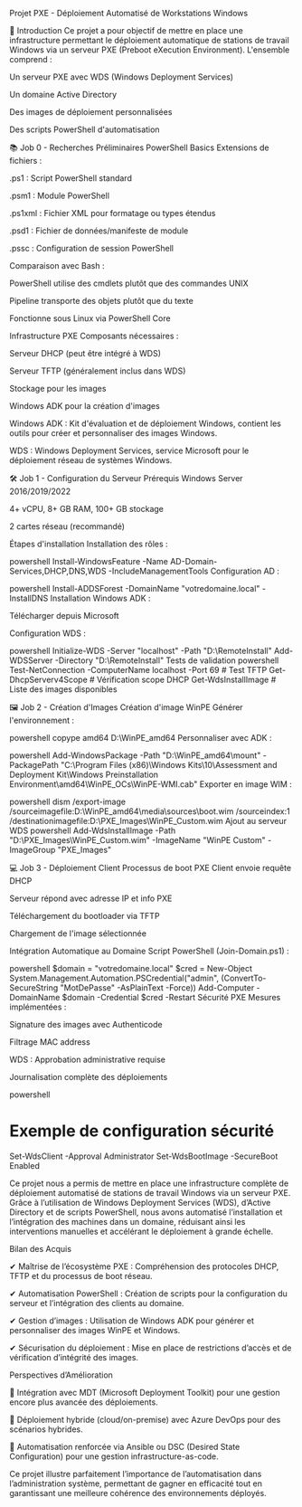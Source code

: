 Projet PXE - Déploiement Automatisé de Workstations Windows

📌 Introduction
Ce projet a pour objectif de mettre en place une infrastructure permettant le déploiement automatique de stations de travail Windows via un serveur PXE (Preboot eXecution Environment). L'ensemble comprend :

Un serveur PXE avec WDS (Windows Deployment Services)

Un domaine Active Directory

Des images de déploiement personnalisées

Des scripts PowerShell d'automatisation

📚 Job 0 - Recherches Préliminaires
PowerShell Basics
Extensions de fichiers :

.ps1 : Script PowerShell standard

.psm1 : Module PowerShell

.ps1xml : Fichier XML pour formatage ou types étendus

.psd1 : Fichier de données/manifeste de module

.pssc : Configuration de session PowerShell

Comparaison avec Bash :

PowerShell utilise des cmdlets plutôt que des commandes UNIX

Pipeline transporte des objets plutôt que du texte

Fonctionne sous Linux via PowerShell Core

Infrastructure PXE
Composants nécessaires :

Serveur DHCP (peut être intégré à WDS)

Serveur TFTP (généralement inclus dans WDS)

Stockage pour les images

Windows ADK pour la création d'images

Windows ADK : Kit d'évaluation et de déploiement Windows, contient les outils pour créer et personnaliser des images Windows.

WDS : Windows Deployment Services, service Microsoft pour le déploiement réseau de systèmes Windows.

🛠️ Job 1 - Configuration du Serveur
Prérequis
Windows Server 2016/2019/2022

4+ vCPU, 8+ GB RAM, 100+ GB stockage

2 cartes réseau (recommandé)

Étapes d'installation
Installation des rôles :

powershell
Install-WindowsFeature -Name AD-Domain-Services,DHCP,DNS,WDS -IncludeManagementTools
Configuration AD :

powershell
Install-ADDSForest -DomainName "votredomaine.local" -InstallDNS
Installation Windows ADK :

Télécharger depuis Microsoft

Configuration WDS :

powershell
Initialize-WDS -Server "localhost" -Path "D:\RemoteInstall"
Add-WDSServer -Directory "D:\RemoteInstall"
Tests de validation
powershell
Test-NetConnection -ComputerName localhost -Port 69  # Test TFTP
Get-DhcpServerv4Scope  # Vérification scope DHCP
Get-WdsInstallImage   # Liste des images disponibles

🖼️ Job 2 - Création d'Images
Création d'image WinPE
Générer l'environnement :

powershell
copype amd64 D:\WinPE_amd64
Personnaliser avec ADK :

powershell
Add-WindowsPackage -Path "D:\WinPE_amd64\mount" -PackagePath "C:\Program Files (x86)\Windows Kits\10\Assessment and Deployment Kit\Windows Preinstallation Environment\amd64\WinPE_OCs\WinPE-WMI.cab"
Exporter en image WIM :

powershell
dism /export-image /sourceimagefile:D:\WinPE_amd64\media\sources\boot.wim /sourceindex:1 /destinationimagefile:D:\PXE_Images\WinPE_Custom.wim
Ajout au serveur WDS
powershell
Add-WdsInstallImage -Path "D:\PXE_Images\WinPE_Custom.wim" -ImageName "WinPE Custom" -ImageGroup "PXE_Images"

💻 Job 3 - Déploiement Client
Processus de boot PXE
Client envoie requête DHCP

Serveur répond avec adresse IP et info PXE

Téléchargement du bootloader via TFTP

Chargement de l'image sélectionnée

Intégration Automatique au Domaine
Script PowerShell (Join-Domain.ps1) :

powershell
$domain = "votredomaine.local"
$cred = New-Object System.Management.Automation.PSCredential("admin", (ConvertTo-SecureString "MotDePasse" -AsPlainText -Force))
Add-Computer -DomainName $domain -Credential $cred -Restart
Sécurité PXE
Mesures implémentées :

Signature des images avec Authenticode

Filtrage MAC address

WDS : Approbation administrative requise

Journalisation complète des déploiements

powershell
# Exemple de configuration sécurité
Set-WdsClient -Approval Administrator
Set-WdsBootImage -SecureBoot Enabled

Ce projet nous a permis de mettre en place une infrastructure complète de déploiement automatisé de stations de travail Windows via un serveur PXE. Grâce à l’utilisation de Windows Deployment Services (WDS), d’Active Directory et de scripts PowerShell, nous avons automatisé l’installation et l’intégration des machines dans un domaine, réduisant ainsi les interventions manuelles et accélérant le déploiement à grande échelle.

Bilan des Acquis

✔ Maîtrise de l’écosystème PXE : Compréhension des protocoles DHCP, TFTP et du processus de boot réseau.

✔ Automatisation PowerShell : Création de scripts pour la configuration du serveur et l’intégration des clients au domaine.

✔ Gestion d’images : Utilisation de Windows ADK pour générer et personnaliser des images WinPE et Windows.

✔ Sécurisation du déploiement : Mise en place de restrictions d’accès et de vérification d’intégrité des images.


Perspectives d’Amélioration

🔹 Intégration avec MDT (Microsoft Deployment Toolkit) pour une gestion encore plus avancée des déploiements.

🔹 Déploiement hybride (cloud/on-premise) avec Azure DevOps pour des scénarios hybrides.

🔹 Automatisation renforcée via Ansible ou DSC (Desired State Configuration) pour une gestion infrastructure-as-code.


Ce projet illustre parfaitement l’importance de l’automatisation dans l’administration système, permettant de gagner en efficacité tout en garantissant une meilleure cohérence des environnements déployés.

